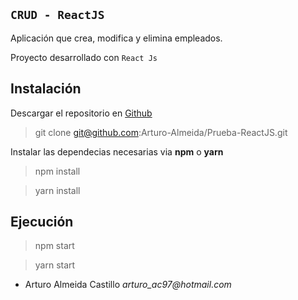 ## `CRUD - ReactJS`

Aplicación que crea, modifica y elimina empleados.

Proyecto desarrollado con `React Js`

## Instalación

Descargar el repositorio en [Github](https://github.com/Arturo-Almeida/Prueba-ReactJS)

> git clone git@github.com:Arturo-Almeida/Prueba-ReactJS.git

Instalar las dependecias necesarias via __npm__ o __yarn__

> npm install

> yarn install

## Ejecución

> npm start

> yarn start

* Arturo Almeida Castillo _arturo_ac97@hotmail.com_
